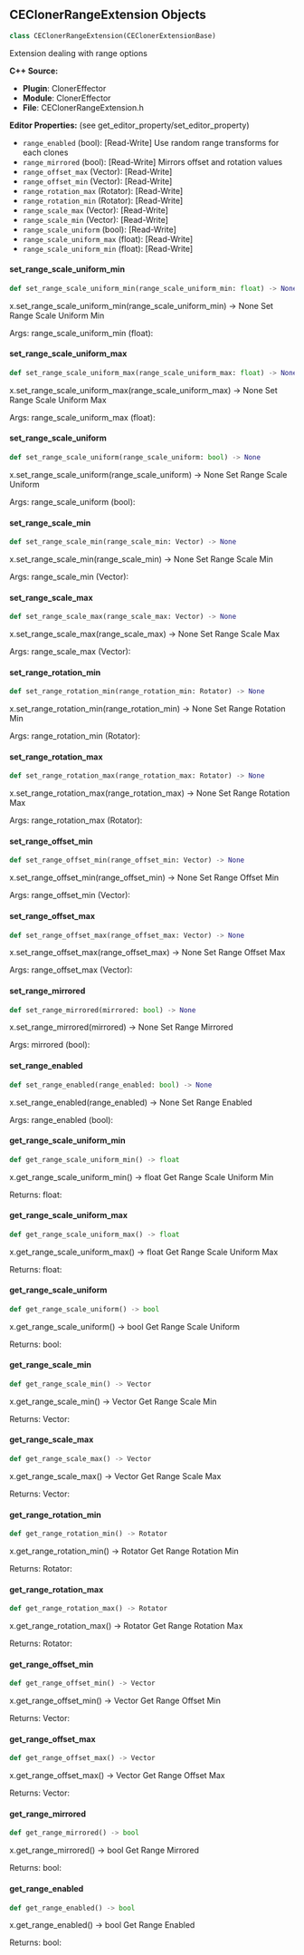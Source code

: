 ## CEClonerRangeExtension Objects

```python
class CEClonerRangeExtension(CEClonerExtensionBase)
```

Extension dealing with range options

**C++ Source:**

- **Plugin**: ClonerEffector
- **Module**: ClonerEffector
- **File**: CEClonerRangeExtension.h

**Editor Properties:** (see get_editor_property/set_editor_property)

- ``range_enabled`` (bool):  [Read-Write] Use random range transforms for each clones
- ``range_mirrored`` (bool):  [Read-Write] Mirrors offset and rotation values
- ``range_offset_max`` (Vector):  [Read-Write]
- ``range_offset_min`` (Vector):  [Read-Write]
- ``range_rotation_max`` (Rotator):  [Read-Write]
- ``range_rotation_min`` (Rotator):  [Read-Write]
- ``range_scale_max`` (Vector):  [Read-Write]
- ``range_scale_min`` (Vector):  [Read-Write]
- ``range_scale_uniform`` (bool):  [Read-Write]
- ``range_scale_uniform_max`` (float):  [Read-Write]
- ``range_scale_uniform_min`` (float):  [Read-Write]

<a id="unreal.CEClonerRangeExtension.set_range_scale_uniform_min"></a>

#### set_range_scale_uniform_min

```python
def set_range_scale_uniform_min(range_scale_uniform_min: float) -> None
```

x.set_range_scale_uniform_min(range_scale_uniform_min) -> None
Set Range Scale Uniform Min

Args:
    range_scale_uniform_min (float):

<a id="unreal.CEClonerRangeExtension.set_range_scale_uniform_max"></a>

#### set_range_scale_uniform_max

```python
def set_range_scale_uniform_max(range_scale_uniform_max: float) -> None
```

x.set_range_scale_uniform_max(range_scale_uniform_max) -> None
Set Range Scale Uniform Max

Args:
    range_scale_uniform_max (float):

<a id="unreal.CEClonerRangeExtension.set_range_scale_uniform"></a>

#### set_range_scale_uniform

```python
def set_range_scale_uniform(range_scale_uniform: bool) -> None
```

x.set_range_scale_uniform(range_scale_uniform) -> None
Set Range Scale Uniform

Args:
    range_scale_uniform (bool):

<a id="unreal.CEClonerRangeExtension.set_range_scale_min"></a>

#### set_range_scale_min

```python
def set_range_scale_min(range_scale_min: Vector) -> None
```

x.set_range_scale_min(range_scale_min) -> None
Set Range Scale Min

Args:
    range_scale_min (Vector):

<a id="unreal.CEClonerRangeExtension.set_range_scale_max"></a>

#### set_range_scale_max

```python
def set_range_scale_max(range_scale_max: Vector) -> None
```

x.set_range_scale_max(range_scale_max) -> None
Set Range Scale Max

Args:
    range_scale_max (Vector):

<a id="unreal.CEClonerRangeExtension.set_range_rotation_min"></a>

#### set_range_rotation_min

```python
def set_range_rotation_min(range_rotation_min: Rotator) -> None
```

x.set_range_rotation_min(range_rotation_min) -> None
Set Range Rotation Min

Args:
    range_rotation_min (Rotator):

<a id="unreal.CEClonerRangeExtension.set_range_rotation_max"></a>

#### set_range_rotation_max

```python
def set_range_rotation_max(range_rotation_max: Rotator) -> None
```

x.set_range_rotation_max(range_rotation_max) -> None
Set Range Rotation Max

Args:
    range_rotation_max (Rotator):

<a id="unreal.CEClonerRangeExtension.set_range_offset_min"></a>

#### set_range_offset_min

```python
def set_range_offset_min(range_offset_min: Vector) -> None
```

x.set_range_offset_min(range_offset_min) -> None
Set Range Offset Min

Args:
    range_offset_min (Vector):

<a id="unreal.CEClonerRangeExtension.set_range_offset_max"></a>

#### set_range_offset_max

```python
def set_range_offset_max(range_offset_max: Vector) -> None
```

x.set_range_offset_max(range_offset_max) -> None
Set Range Offset Max

Args:
    range_offset_max (Vector):

<a id="unreal.CEClonerRangeExtension.set_range_mirrored"></a>

#### set_range_mirrored

```python
def set_range_mirrored(mirrored: bool) -> None
```

x.set_range_mirrored(mirrored) -> None
Set Range Mirrored

Args:
    mirrored (bool):

<a id="unreal.CEClonerRangeExtension.set_range_enabled"></a>

#### set_range_enabled

```python
def set_range_enabled(range_enabled: bool) -> None
```

x.set_range_enabled(range_enabled) -> None
Set Range Enabled

Args:
    range_enabled (bool):

<a id="unreal.CEClonerRangeExtension.get_range_scale_uniform_min"></a>

#### get_range_scale_uniform_min

```python
def get_range_scale_uniform_min() -> float
```

x.get_range_scale_uniform_min() -> float
Get Range Scale Uniform Min

Returns:
    float:

<a id="unreal.CEClonerRangeExtension.get_range_scale_uniform_max"></a>

#### get_range_scale_uniform_max

```python
def get_range_scale_uniform_max() -> float
```

x.get_range_scale_uniform_max() -> float
Get Range Scale Uniform Max

Returns:
    float:

<a id="unreal.CEClonerRangeExtension.get_range_scale_uniform"></a>

#### get_range_scale_uniform

```python
def get_range_scale_uniform() -> bool
```

x.get_range_scale_uniform() -> bool
Get Range Scale Uniform

Returns:
    bool:

<a id="unreal.CEClonerRangeExtension.get_range_scale_min"></a>

#### get_range_scale_min

```python
def get_range_scale_min() -> Vector
```

x.get_range_scale_min() -> Vector
Get Range Scale Min

Returns:
    Vector:

<a id="unreal.CEClonerRangeExtension.get_range_scale_max"></a>

#### get_range_scale_max

```python
def get_range_scale_max() -> Vector
```

x.get_range_scale_max() -> Vector
Get Range Scale Max

Returns:
    Vector:

<a id="unreal.CEClonerRangeExtension.get_range_rotation_min"></a>

#### get_range_rotation_min

```python
def get_range_rotation_min() -> Rotator
```

x.get_range_rotation_min() -> Rotator
Get Range Rotation Min

Returns:
    Rotator:

<a id="unreal.CEClonerRangeExtension.get_range_rotation_max"></a>

#### get_range_rotation_max

```python
def get_range_rotation_max() -> Rotator
```

x.get_range_rotation_max() -> Rotator
Get Range Rotation Max

Returns:
    Rotator:

<a id="unreal.CEClonerRangeExtension.get_range_offset_min"></a>

#### get_range_offset_min

```python
def get_range_offset_min() -> Vector
```

x.get_range_offset_min() -> Vector
Get Range Offset Min

Returns:
    Vector:

<a id="unreal.CEClonerRangeExtension.get_range_offset_max"></a>

#### get_range_offset_max

```python
def get_range_offset_max() -> Vector
```

x.get_range_offset_max() -> Vector
Get Range Offset Max

Returns:
    Vector:

<a id="unreal.CEClonerRangeExtension.get_range_mirrored"></a>

#### get_range_mirrored

```python
def get_range_mirrored() -> bool
```

x.get_range_mirrored() -> bool
Get Range Mirrored

Returns:
    bool:

<a id="unreal.CEClonerRangeExtension.get_range_enabled"></a>

#### get_range_enabled

```python
def get_range_enabled() -> bool
```

x.get_range_enabled() -> bool
Get Range Enabled

Returns:
    bool:

<a id="unreal.CEClonerSphereRandomLayout"></a>